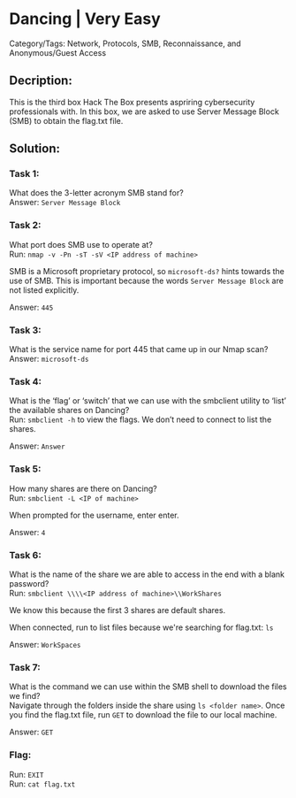 # Dancing | Very Easy
Category/Tags: Network, Protocols, SMB, Reconnaissance, and Anonymous/Guest Access

## Decription:
This is the third box Hack The Box presents aspriring cybersecurity professionals with. In this box, we are asked to use Server Message Block (SMB) to obtain the flag.txt file.<br>

## Solution:
### **Task 1**:
What does the 3-letter acronym SMB stand for?<br>
Answer: `Server Message Block`

### **Task 2**:
What port does SMB use to operate at?<br>
Run:
`nmap -v -Pn -sT -sV <IP address of machine>`

SMB is a Microsoft proprietary protocol, so `microsoft-ds?` hints towards the use of SMB. This is important because the words `Server Message Block` are not listed explicitly.

Answer: `445`

### **Task 3**:
What is the service name for port 445 that came up in our Nmap scan?<br>
Answer: `microsoft-ds`

### **Task 4**:
What is the ‘flag’ or ‘switch’ that we can use with the smbclient utility to ‘list’ the available shares on Dancing?<br>
Run: `smbclient -h` to view the flags. We don’t need to connect to list the shares.

Answer: `Answer`

### **Task 5**:
How many shares are there on Dancing?<br>
Run: 
`smbclient -L <IP of machine>`

When prompted for the username, enter enter.<br>

Answer: `4`

### **Task 6**:
What is the name of the share we are able to access in the end with a blank password?<br>
Run:
`smbclient \\\\<IP address of machine>\\WorkShares`

We know this because the first 3 shares are default shares.

When connected, run to list files because we're searching for flag.txt:
`ls`

Answer: `WorkSpaces`

### **Task 7**:
What is the command we can use within the SMB shell to download the files we find?<br>
Navigate through the folders inside the share using `ls <folder name>`. Once you find the flag.txt file, run `GET` to download the file to our local machine.

Answer: `GET`

### **Flag**:
Run: `EXIT`<br>
Run: `cat flag.txt`<br>

